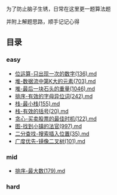 为了防止脑子生锈，日常在这里更一题算法题

并附上解题思路，顺手记记心得


## 目录

### easy

* [位运算-只出现一次的数字(136).md](leetcode/post/位运算-只出现一次的数字(136).md)
* [堆-数据流中第K大的元素(703).md](leetcode/post/堆-数据流中第K大的元素(703).md)
* [堆-最后一块石头的重量(1046).md](leetcode/post/堆-最后一块石头的重量(1046).md)
* [排序-有效的字母异位词(242).md](leetcode/post/排序-有效的字母异位词(242).md)
* [栈-最小栈(155).md](leetcode/post/栈-最小栈(155).md)
* [栈-有效的括号(20).md](leetcode/post/栈-有效的括号(20).md)
* [贪心-买卖股票的最佳时机(122).md](leetcode/post/贪心-买卖股票的最佳时机(122).md)
* [图-找到小镇的法官(997).md](leetcode/post/图-找到小镇的法官(997).md)
* [二分查找-搜索插入位置(35).md](leetcode/post/二分查找-搜索插入位置(35).md)
* [广度优先-镜像二叉树(101).md](leetcode/post/广度优先-镜像二叉树(101).md)

### mid

* [排序-最大数(179).md](leetcode/post/排序-最大数(179).md)

### hard